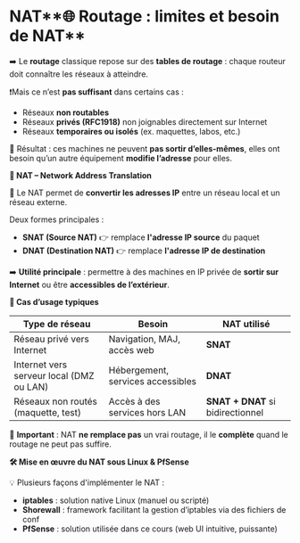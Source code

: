 # NAT**🌐 Routage : limites et besoin de NAT**

➡️ Le **routage** classique repose sur des **tables de routage** : chaque routeur doit connaître les réseaux à atteindre.

❗Mais ce n’est **pas suffisant** dans certains cas :

- Réseaux **non routables**
- Réseaux **privés (RFC1918)** non joignables directement sur Internet
- Réseaux **temporaires ou isolés** (ex. maquettes, labos, etc.)

📍 Résultat : ces machines ne peuvent **pas sortir d’elles-mêmes**, elles ont besoin qu’un autre équipement **modifie l’adresse** pour elles.



**🔁 NAT – Network Address Translation**

🎯 Le NAT permet de **convertir les adresses IP** entre un réseau local et un réseau externe.

Deux formes principales :

- **SNAT (Source NAT)** 👉 remplace **l'adresse IP source** du paquet
- **DNAT (Destination NAT)** 👉 remplace **l'adresse IP de destination**

➡️ **Utilité principale** : permettre à des machines en IP privée de **sortir sur Internet** ou être **accessibles de l’extérieur**.



**🧩 Cas d’usage typiques**

| **Type de réseau** | **Besoin** | **NAT utilisé** |
|----|----|----|
| Réseau privé vers Internet | Navigation, MAJ, accès web | **SNAT** |
| Internet vers serveur local (DMZ ou LAN) | Hébergement, services accessibles | **DNAT** |
| Réseaux non routés (maquette, test) | Accès à des services hors LAN | **SNAT + DNAT** si bidirectionnel |

📝 **Important** : NAT **ne remplace pas** un vrai routage, il le **complète** quand le routage ne peut pas suffire.



**🛠️ Mise en œuvre du NAT sous Linux & PfSense**

💡 Plusieurs façons d'implémenter le NAT :

- **iptables** : solution native Linux (manuel ou scripté)
- **Shorewall** : framework facilitant la gestion d’iptables via des fichiers de conf
- **PfSense** : solution utilisée dans ce cours (web UI intuitive, puissante)
